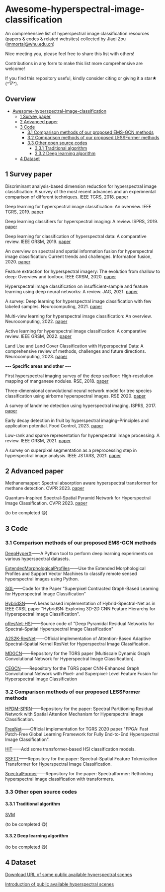 # Awesome-hyperspectral-image-classification
An comprehensive list of hyperspectral image classification resources (papers &amp; codes &amp; related websites) collected by Jiaqi Zou (immortal@whu.edu.cn)

Nice meeting you, please feel free to share this list with others!

Contributions in any form to make this list more comprehensive are welcome!

If you find this repository useful, kindly consider citing or giving it a star★ (*^▽^*).

## Overview
- [Awesome-hyperspectral-image-classification](#awesome-hyperspectral-image-classification)
  * [1 Survey paper](#1-survey-paper)
  * [2 Advanced paper](#2-advanced-paper)
  * [3 Code](#3-code)
    + [3.1 Comparison methods of our proposed EMS-GCN methods](#31-comparison-methods-of-our-proposed-ems-gcn-methods)
    + [3.2 Comparison methods of our proposed LESSFormer methods](#32-comparison-methods-of-our-proposed-lessformer-methods)
    + [3.3 Other open source codes](#33-other-open-source-codes)
      - [3.3.1 Traditional algorithm](#331-traditional-algorithm)
      - [3.3.2 Deep learning algorithm](#332-deep-learning-algorithm)
  * [4 Dataset](#4-dataset)

## 1 Survey paper
Discriminant analysis-based dimension reduction for hyperspectral image classification: A survey of the most recent advances and an experimental comparison of different techniques. IEEE TGRS, 2018. [paper](https://ieeexplore.ieee.org/abstract/document/8329024/)

Deep learning for hyperspectral image classification: An overview. IEEE TGRS, 2019. [paper](https://ieeexplore.ieee.org/abstract/document/8697135)

Deep learning classifiers for hyperspectral imaging: A review. ISPRS, 2019. [paper](https://www.sciencedirect.com/science/article/pii/S0924271619302187)

Deep learning for classification of hyperspectral data: A comparative review. IEEE GRSM, 2019. [paper](https://ieeexplore.ieee.org/abstract/document/8738045)

An overview on spectral and spatial information fusion for hyperspectral image classification: Current trends and challenges. Information fusion, 2020. [paper](https://www.sciencedirect.com/science/article/pii/S1566253519307857)

Feature extraction for hyperspectral imagery: The evolution from shallow to deep: Overview and toolbox. IEEE GRSM, 2020. [paper](https://ieeexplore.ieee.org/abstract/document/9082155/)

Hyperspectral image classification on insufficient-sample and feature learning using deep neural networks: A review. JAG, 2021. [paper](https://www.sciencedirect.com/science/article/pii/S030324342100310X)

A survey: Deep learning for hyperspectral image classification with few labeled samples. Neurocomputing, 2021. [paper](https://www.sciencedirect.com/science/article/pii/S0925231221004033)

Multi-view learning for hyperspectral image classification: An overview. Neurocomputing, 2022. [paper](https://www.sciencedirect.com/science/article/pii/S0925231222006762)

Active learning for hyperspectral image classification: A comparative review. IEEE GRSM, 2022. [paper](https://ieeexplore.ieee.org/abstract/document/9774342/)

Land Use and Land Cover Classification with Hyperspectral Data: A comprehensive review of methods, challenges and future directions. Neurocomputing, 2023. [paper](https://www.sciencedirect.com/science/article/pii/S0925231223002436#s0120)

**--- Specific areas and other ---**

First hyperspectral imaging survey of the deep seafloor: High-resolution mapping of manganese nodules. RSE, 2018. [paper](https://www.sciencedirect.com/science/article/pii/S0034425718300300)

Three-dimensional convolutional neural network model for tree species classification using airborne hyperspectral images. RSE 2020. [paper](https://www.sciencedirect.com/science/article/pii/S0034425720303084)

A survey of landmine detection using hyperspectral imaging. ISPRS, 2017. [paper](https://www.sciencedirect.com/science/article/pii/S0924271616306451)

Early decay detection in fruit by hyperspectral imaging–Principles and application potential. Food Control, 2023. [paper](https://www.sciencedirect.com/science/article/pii/S095671352300230X)

Low-rank and sparse representation for hyperspectral image processing: A review. IEEE GRSM, 2021. [paper](https://ieeexplore.ieee.org/abstract/document/9451654)

A survey on superpixel segmentation as a preprocessing step in hyperspectral image analysis. IEEE JSTARS, 2021. [paper](https://ieeexplore.ieee.org/abstract/document/9416734/)

## 2 Advanced paper
Methanemapper: Spectral absorption aware hyperspectral transformer for methane detection. CVPR 2023. [paper](https://openaccess.thecvf.com/content/CVPR2023/html/Kumar_MethaneMapper_Spectral_Absorption_Aware_Hyperspectral_Transformer_for_Methane_Detection_CVPR_2023_paper.html)

Quantum-Inspired Spectral-Spatial Pyramid Network for Hyperspectral Image Classification. CVPR 2023. [paper](https://openaccess.thecvf.com/content/CVPR2023/html/Zhang_Quantum-Inspired_Spectral-Spatial_Pyramid_Network_for_Hyperspectral_Image_Classification_CVPR_2023_paper.html)

(to be completed 😋)

## 3 Code
### 3.1 Comparison methods of our proposed EMS-GCN methods

[DeepHyperX](https://github.com/nshaud/DeepHyperX)——A Python tool to perform deep learning experiments on various hyperspectral datasets.

[ExtendedMorphologicalProfiles](https://github.com/andreybicalho/ExtendedMorphologicalProfiles)——Use the Extended Morphological Profiles and Support Vector Machines to classify remote sensed hyperspectral images using Python.

[SGL](https://github.com/psellcam/Superpixel-Contracted-Graph-Based-Learning-for-Hyperspectral-Image-Classification)——Code for the Paper "Superpixel Contracted Graph-Based Learning for Hyperspectral Image Classification"

[HybridSN](https://github.com/gokriznastic/HybridSN)——A keras based implementation of Hybrid-Spectral-Net as in IEEE GRSL paper "HybridSN: Exploring 3D-2D CNN Feature Hierarchy for Hyperspectral Image Classification".

[pResNet-HSI](https://github.com/mhaut/pResNet-HSI)——Source code of "Deep Pyramidal Residual Networks for Spectral–Spatial Hyperspectral Image Classification"

[A2S2K-ResNet](https://github.com/suvojit-0x55aa/A2S2K-ResNet)——Official implementation of Attention-Based Adaptive Spectral-Spatial Kernel ResNet for Hyperspectral Image Classification.

[MDGCN](https://github.com/LEAP-WS/MDGCN)——Repository for the TGRS paper [Multiscale Dynamic Graph Convolutional Network for Hyperspectral Image Classification].

[CEGCN](https://github.com/qichaoliu/CNN_Enhanced_GCN)——Repository for the TGRS paper CNN-Enhanced Graph Convolutional Network with Pixel- and Superpixel-Level Feature Fusion for Hyperspectral Image Classification

### 3.2 Comparison methods of our proposed LESSFormer methods

[HPDM-SPRN](https://github.com/shangsw/HPDM-SPRN)——Repository for the paper: Spectral Partitioning Residual Network with Spatial Attention Mechanism for Hyperspectral Image Classification.

[FreeNet](https://github.com/Z-Zheng/FreeNet)——Official implementation for TGRS 2020 paper "FPGA: Fast Patch-Free Global Learning Framework for Fully End-to-End Hyperspectral Image Classification".

[HiT](https://github.com/xiachangxue/DeepHyperX)——Add some transformer-based HSI classification models.

[SSFTT](https://github.com/zgr6010/HSI_SSFTT)——Repository for the paper: Spectral–Spatial Feature Tokenization Transformer for Hyperspectral Image Classification.

[SpectralFormer](https://github.com/danfenghong/IEEE_TGRS_SpectralFormer)——Repository for the paper: Spectralformer: Rethinking hyperspectral image classification with transformers. 

### 3.3 Other open source codes
#### 3.3.1 Traditional algorithm
[SVM](https://github.com/immortal13/SVM-hyperspectral-image-classification)

(to be completed 😋)
#### 3.3.2 Deep learning algorithm

(to be completed 😋)

## 4 Dataset
[Download URL of some public available hyperspectral scenes](https://www.ehu.eus/ccwintco/index.php/Hyperspectral_Remote_Sensing_Scenes#Pavia_University_scene)

[Introduction of public available hyperspectral scenes](https://mp.weixin.qq.com/s?__biz=MzI1OTQyMzYyMg==&mid=2247483715&idx=1&sn=5da6a9033e5444980c379944bc939ff6&chksm=ea786daadd0fe4bcd6c57082c7268505d867d717558984ab59413b7e9070802255898fb51410&mpshare=1&scene=23&srcid=&sharer_sharetime=1583118496004&sharer_shareid=2a63c2bce533109f6ee92fb7712f7400#rd)






